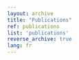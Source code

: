 ```yaml
---
layout: archive
title: "Publications"
ref: publications
list: 'publications'
reverse_archive: true
lang: fr
---
```

